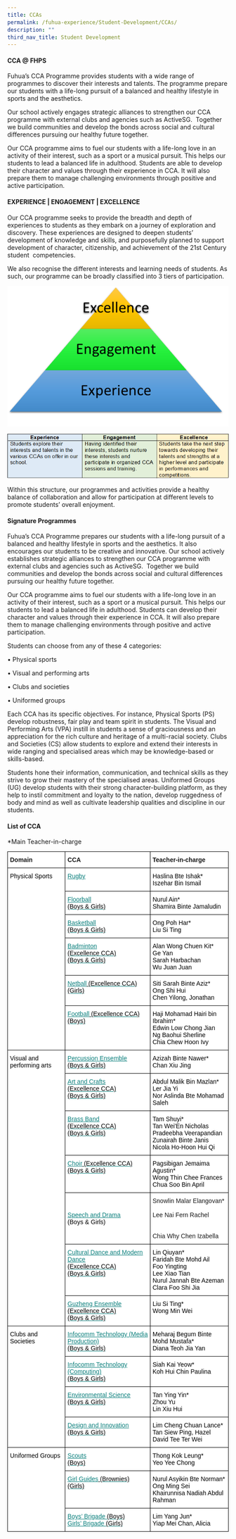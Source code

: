 ```yaml
---
title: CCAs
permalink: /fuhua-experience/Student-Development/CCAs/
description: ""
third_nav_title: Student Development
---
```

#### **CCA @ FHPS**


Fuhua’s CCA Programme provides students with a wide range of programmes to discover their interests and talents. The programme prepare our students with a life-long pursuit of a balanced and healthy lifestyle in sports and the aesthetics. 

  

Our school actively engages strategic alliances to strengthen our CCA programme with external clubs and agencies such as ActiveSG.  Together we build communities and develop the bonds across social and cultural differences pursuing our healthy future together.  

  

Our CCA programme aims to fuel our students with a life-long love in an activity of their interest, such as a sport or a musical pursuit. This helps our students to lead a balanced life in adulthood. Students are able to develop their character and values through their experience in CCA. It will also prepare them to manage challenging environments through positive and active participation.

#### **EXPERIENCE | ENGAGEMENT | EXCELLENCE**


Our CCA programme seeks to provide the breadth and depth of experiences to students as they embark on a journey of exploration and discovery. These experiences are designed to deepen students’ development of knowledge and skills, and purposefully planned to support development of character, citizenship, and achievement of the 21st Century student  competencies.

  

We also recognise the different interests and learning needs of students. As such, our programme can be broadly classified into 3 tiers of participation. 

  

![](/images/Fuhua%20Experience/Student%20Development/CCA/CCA/C1.png)

![](/images/Fuhua%20Experience/Student%20Development/CCA/CCA/C2.png)  

  

Within this structure, our programmes and activities provide a healthy balance of collaboration and allow for participation at different levels to promote students’ overall enjoyment.  

  

#### **Signature Programmes**


Fuhua’s CCA Programme prepares our students with a life-long pursuit of a balanced and healthy lifestyle in sports and the aesthetics. It also encourages our students to be creative and innovative. Our school actively establishes strategic alliances to strengthen our CCA programme with external clubs and agencies such as ActiveSG.  Together we build communities and develop the bonds across social and cultural differences pursuing our healthy future together.  

  

Our CCA programme aims to fuel our students with a life-long love in an activity of their interest, such as a sport or a musical pursuit. This helps our students to lead a balanced life in adulthood. Students can develop their character and values through their experience in CCA. It will also prepare them to manage challenging environments through positive and active participation.

  

Students can choose from any of these 4 categories:  

  

• Physical sports

• Visual and performing arts

• Clubs and societies

• Uniformed groups

  

Each CCA has its specific objectives. For instance, Physical Sports (PS) develop robustness, fair play and team spirit in students. The Visual and Performing Arts (VPA) instill in students a sense of graciousness and an appreciation for the rich culture and heritage of a multi-racial society. Clubs and Societies (CS) allow students to explore and extend their interests in wide ranging and specialised areas which may be knowledge-based or skills-based. 

  

Students hone their information, communication, and technical skills as they strive to grow their mastery of the specialised areas. Uniformed Groups (UG) develop students with their strong character-building platform, as they help to instil commitment and loyalty to the nation, develop ruggedness of body and mind as well as cultivate leadership qualities and discipline in our students.

#### **List of CCA**


\*Main Teacher-in-charge

<style type="text/css">
.tg  {border-collapse:collapse;border-spacing:0;}
.tg td{border-color:black;border-style:solid;border-width:1px;font-family:Arial, sans-serif;font-size:14px;
  overflow:hidden;padding:10px 5px;word-break:normal;}
.tg th{border-color:black;border-style:solid;border-width:1px;font-family:Arial, sans-serif;font-size:14px;
  font-weight:normal;overflow:hidden;padding:10px 5px;word-break:normal;}
.tg .tg-dgl5{background-color:#FFF;font-weight:bold;text-align:left;vertical-align:top}
.tg .tg-ktyi{background-color:#FFF;text-align:left;vertical-align:top}
.tg .tg-8v5g{background-color:#FFF;color:#0A7F7C;text-align:left;text-decoration:underline;vertical-align:top}
.tg .tg-zr06{background-color:#FFF;text-align:left;vertical-align:middle}
</style>
<table class="tg">
<thead>
  <tr>
    <th class="tg-dgl5">Domain</th>
    <th class="tg-dgl5">CCA</th>
    <th class="tg-dgl5">Teacher-in-charge</th>
  </tr>
</thead>
<tbody>
  <tr>
    <td class="tg-ktyi" rowspan="6"><span style="font-weight:normal;color:#000">Physical Sports</span><br><span style="font-weight:normal;color:#000"> </span></td>
    <td class="tg-8v5g"><a href="/ccas/Rugby/"><span style="font-weight:400;text-decoration:underline;color:#0A7F7C">Rugby </span></a></td>
    <td class="tg-ktyi"><span style="font-weight:normal;color:#000">Haslina Bte Ishak*</span><br><span style="font-weight:normal;color:#000">Iszehar Bin Ismail </span></td>
  </tr>
  <tr>
    <td class="tg-8v5g"><a href="/ccas/Floorball/"><span style="font-weight:400;text-decoration:underline;color:#0A7F7C">Floorball </span></a><br><span style="font-weight:normal;color:#000">(Boys &amp; Girls)</span></td>
    <td class="tg-ktyi"><span style="font-weight:normal;color:#000">Nurul Ain*</span><br><span style="font-weight:normal;color:#000">Shamira Binte Jamaludin</span></td>
  </tr>
  <tr>
    <td class="tg-8v5g"><a href="/ccas/Basketball/"><span style="font-weight:400;text-decoration:underline;color:#0A7F7C">Basketball</span></a><br><span style="font-weight:normal;color:#000">(Boys &amp; Girls)</span><br></td>
    <td class="tg-ktyi"><span style="font-weight:normal;color:#000">Ong Poh Har*</span><br><span style="font-weight:normal;color:#000">Liu Si Ting</span></td>
  </tr>
  <tr>
    <td class="tg-8v5g"><a href="/ccas/Badminton/"><span style="font-weight:400;text-decoration:underline;color:#0A7F7C">Badminton </span></a><br><span style="font-weight:normal;color:#000">(Excellence CCA)</span><br><span style="font-weight:normal;color:#000">(Boys &amp; Girls)</span><br></td>
    <td class="tg-ktyi"><span style="font-weight:normal;color:#000">Alan Wong Chuen Kit*</span><br><span style="font-weight:normal;color:#000">Ge Yan </span><br><span style="font-weight:normal;color:#000">Sarah Harbachan </span><br><span style="font-weight:normal;color:#000">Wu Juan Juan
  </tr>
  <tr>
    <td class="tg-8v5g"><a href="/ccas/Netball/"><span style="font-weight:400;text-decoration:underline;color:#0A7F7C">Netball</span></a><a href="/ccas/Netball/"> </a><span style="font-weight:normal;color:#000">(Excellence CCA)</span><br><span style="font-weight:normal;color:#000">(Girls)</span></td>
    <td class="tg-ktyi"><span style="font-weight:normal;color:#000">Siti Sarah Binte Aziz*</span><br><span style="font-weight:normal;color:#000">Ong Shi Hui</span><br><span style="font-weight:normal;color:#000">Chen Yilong, Jonathan</span></td>
  </tr>
  <tr>
    <td class="tg-8v5g"><a href="/ccas/Football/"><span style="font-weight:400;text-decoration:underline;color:#0A7F7C">Football</span></a><a href="/ccas/Football/"> </a><span style="font-weight:normal;color:#000">(Excellence CCA)</span><br><span style="font-weight:normal;color:#000">(Boys)</span></td>
    <td class="tg-ktyi"><span style="font-weight:normal;color:#000">Haji Mohamad Hairi bin Ibrahim*</span><br><span style="font-weight:normal;color:#000">Edwin Low Chong Jian</span><br><span style="font-weight:normal;color:#000">Ng Baohui Sherline </span><br><span style="font-weight:normal;color:#000">Chia Chew Hoon Ivy</span></td>
  </tr>
  <tr>
    <td class="tg-ktyi" rowspan="7"><span style="font-weight:normal;color:#000">Visual and performing arts</span><br><span style="font-weight:normal;color:#000"> </span></td>
    <td class="tg-8v5g"><a href="/ccas/Percussion-Ensemble/"><span style="font-weight:400;text-decoration:underline;color:#0A7F7C">Percussion Ensemble</span></a><br><span style="font-weight:normal;color:#000">(Boys &amp; Girls)</span><br></td>
    <td class="tg-ktyi"><span style="font-weight:normal;color:#000">Azizah Binte Nawer*</span><br><span style="font-weight:normal;color:#000">Chan Xiu Jing</span></td>
  </tr>
  <tr>
    <td class="tg-8v5g"><a href="/ccas/Art-and-Crafts/"><span style="font-weight:400;text-decoration:underline;color:#0A7F7C">Art and Crafts</span></a><span style="font-weight:normal;color:#000"> </span><br><span style="font-weight:normal;color:#000">(Excellence CCA)</span><br><span style="font-weight:normal;color:#000">(Boys &amp; Girls)</span><br></td>
    <td class="tg-ktyi"><span style="font-weight:normal;color:#000">Abdul Malik Bin Mazlan*</span><br><span style="font-weight:normal;color:#000">Ler Jia Yi</span><br><span style="font-weight:normal;color:#000">Nor Aslinda Bte Mohamad Saleh</span></td>
  </tr>
  <tr>
    <td class="tg-8v5g"><a href="/ccas/Brass-Band/"><span style="font-weight:400;text-decoration:underline;color:#0A7F7C">Brass Band</span></a><br><span style="font-weight:normal;color:#000">(Excellence CCA)</span><br><span style="font-weight:normal;color:#000">(Boys &amp; Girls)</span><br></td>
    <td class="tg-ktyi"><span style="font-weight:normal;color:#000">Tam Shuyi*</span><br><span style="font-weight:normal;color:#000">Tan Wei'En Nicholas</span><br><span style="font-weight:normal;color:#000">Pradeebha Veerapandian</span><br><span style="font-weight:normal;color:#000">Zunairah Binte Janis</span><br><span style="font-weight:normal;color:#000">Nicola Ho-Hoon Hui Qi</span></td>
  </tr>
  <tr>
    <td class="tg-8v5g"><a href="/ccas/Choir/"><span style="font-weight:400;text-decoration:underline;color:#0A7F7C">Choir</span></a><a href="/ccas/Choir/"> </a><span style="font-weight:normal;color:#000">(Excellence CCA)</span><br><span style="font-weight:normal;color:#000">(Boys &amp; Girls)</span><br></td>
    <td class="tg-ktyi"><span style="font-weight:normal;color:#000">Pagsibigan Jemaima Agustin*</span><br><span style="font-weight:normal;color:#000">Wong Thin Chee Frances</span><br><span style="font-weight:normal;color:#000">Chua Soo Bin April</span></td>
  </tr>
  <tr>
    <td class="tg-zr06"> <a href="/ccas/Speech-and-Drama/"><span style="font-weight:400;text-decoration:underline;color:#0A7F7C;background-color:initial">Speech and Drama</span></a><br><span style="font-weight:normal;color:#000">(Boys &amp; Girls)</span></td>
    <td class="tg-zr06">Snowlin Malar Elangovan*<br><br>Lee Nai Fern Rachel<br><br><br><span style="background-color:initial">Chia Why Chen Izabella</span><br></td>
  </tr>
  <tr>
    <td class="tg-8v5g"><a href="/ccas/Cultural-Dance-and-Modern-Dance/"><span style="font-weight:400;text-decoration:underline;color:#0A7F7C">Cultural Dance and Modern Dance</span></a><br><span style="font-weight:normal;color:#000">(Excellence CCA)</span><br><span style="font-weight:normal;color:#000">(Boys &amp; Girls)</span><br></td>
    <td class="tg-ktyi"><span style="font-weight:normal;color:#000">Lin Qiuyan*</span><br><span style="font-weight:normal;color:#000">Faridah Bte Mohd Ail</span><br><span style="font-weight:normal;color:#000">Foo Yingting</span><br><span style="font-weight:normal;color:#000">Lee Xiao Tian</span><br><span style="font-weight:normal;color:#000">Nurul Jannah Bte Azeman</span><br><span style="font-weight:normal;color:#000">Clara Foo Shi Jia</span></td>
  </tr>
  <tr>
    <td class="tg-8v5g"><a href="/ccas/Guzheng-Ensemble/"><span style="font-weight:400;text-decoration:underline;color:#0A7F7C">Guzheng Ensemble</span></a><br><span style="font-weight:normal;color:#000">(Excellence CCA)</span><br><span style="font-weight:normal;color:#000">(Boys &amp; Girls)</span><br></td>
    <td class="tg-ktyi"><span style="font-weight:normal;color:#000">Liu Si Ting*</span><br><span style="font-weight:normal;color:#000">Wong Min Wei</span></td>
  </tr>
  <tr>
    <td class="tg-ktyi" rowspan="4"><span style="font-weight:normal;color:#000">Clubs and Societies</span></td>
    <td class="tg-8v5g"><a href="/ccas/Infocomm-Technology-Media-Production/"><span style="font-weight:400;text-decoration:underline;color:#0A7F7C">Infocomm Technology (Media Production)</span></a><br><span style="font-weight:normal;color:#000">(Boys &amp; Girls)</span><br></td>
    <td class="tg-ktyi"><span style="font-weight:normal;color:#000">Meharaj Begum Binte Mohd Mustafa*</span><br><span style="font-weight:normal;color:#000">Diana Teoh Jia Yan</span></td>
  </tr>
  <tr>
    <td class="tg-8v5g"><a href="/ccas/Infocomm-Technology-Computing/"><span style="font-weight:400;text-decoration:underline;color:#0A7F7C">Infocomm Technology (Computing)</span></a><br><span style="font-weight:normal;color:#000">(Boys &amp; Girls)</span><br></td>
    <td class="tg-ktyi"><span style="font-weight:normal;color:#000">Siah Kai Yeow*</span><br><span style="font-weight:normal;color:#000">Koh Hui Chin Paulina</span></td>
  </tr>
  <tr>
    <td class="tg-8v5g"><a href="/ccas/Environmental-Science/"><span style="font-weight:400;text-decoration:underline;color:#0A7F7C">Environmental Science</span></a><br><span style="font-weight:normal;color:#000">(Boys &amp; Girls)</span><br></td>
    <td class="tg-ktyi"><span style="font-weight:normal;color:#000">Tan Ying Yin*</span><br><span style="font-weight:normal;color:#000">Zhou Yu</span><br><span style="font-weight:normal;color:#000">Lin Xiu Hui</span></td>
  </tr>
  <tr>
    <td class="tg-8v5g"><a href="/ccas/Design-and-Innovation/"><span style="font-weight:400;text-decoration:underline;color:#0A7F7C">Design and Innovation</span></a><br><span style="font-weight:normal;color:#000">(Boys &amp; Girls)</span><br></td>
    <td class="tg-ktyi"><span style="font-weight:normal;color:#000">Lim Cheng Chuan Lance*</span><br><span style="font-weight:normal;color:#000">Tan Siew Ping, Hazel</span><br><span style="font-weight:normal;color:#000">David Tee Ter Wei</span></td>
  </tr>
  <tr>
    <td class="tg-ktyi" rowspan="3"><span style="font-weight:normal;color:#000">Uniformed Groups</span></td>
    <td class="tg-8v5g"><a href="/ccas/Scouts/"><span style="font-weight:400;text-decoration:underline;color:#0A7F7C">Scouts</span></a><br><span style="font-weight:normal;color:#000">(Boys)</span></td>
    <td class="tg-ktyi"><span style="font-weight:normal;color:#000">Thong Kok Leung*</span><br><span style="font-weight:normal;color:#000">Yeo Yee Chong</span></td>
  </tr>
  <tr>
    <td class="tg-8v5g"><a href="/ccas/Girl-Guides-Brownies/"><span style="font-weight:400;text-decoration:underline;color:#0A7F7C">Girl Guides</span></a><a href="/ccas/Girl-Guides-Brownies/"> </a><span style="font-weight:normal;color:#000">(Brownies)</span><br><span style="font-weight:normal;color:#000">(Girls)</span></td>
    <td class="tg-ktyi"><span style="font-weight:normal;color:#000">Nurul Asyikin Bte Norman*</span><br><span style="font-weight:normal;color:#000">Ong Ming Sei</span><br><span style="font-weight:normal;color:#000">Khairunnisa Nadiah Abdul Rahman</span></td>
  </tr>
  <tr>
    <td class="tg-8v5g"><a href="/ccas/Boys-Brigade/"><span style="font-weight:400;text-decoration:underline;color:#0A7F7C">Boys’ Brigade</span></a> <span style="font-weight:normal;color:#000">(Boys)</span><br><a href="/ccas/Girls-Brigade/"><span style="font-weight:400;text-decoration:underline;color:#0A7F7C">Girls’ Brigade</span></a> <span style="font-weight:normal;color:#000">(Girls)</span></td>
    <td class="tg-ktyi"><span style="font-weight:normal;color:#000">Lim Yang Jun*</span><br><span style="font-weight:normal;color:#000">Yiap Mei Chan, Alicia</span></td>
  </tr>
</tbody>
</table>